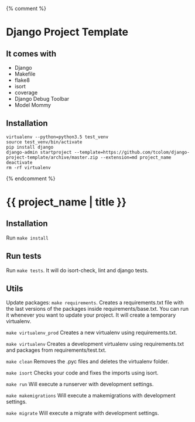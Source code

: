 {% comment %}
# Django Project Template

## It comes with
- Django
- Makefile
- flake8
- isort
- coverage
- Django Debug Toolbar
- Model Mommy

## Installation
```
virtualenv --python=python3.5 test_venv
source test_venv/bin/activate
pip install django
django-admin startproject --template=https://github.com/tcolom/django-project-template/archive/master.zip --extension=md project_name
deactivate
rm -rf virtualenv
```
{% endcomment %}
# {{ project_name | title }}

## Installation

Run `make install`

## Run tests

Run `make tests`. It will do isort-check, lint and django tests.

## Utils

Update packages: `make requirements`. Creates a requirements.txt file with the last versions of the packages inside requirements/base.txt. You can run it whenever you want to update your project. It will create a temporary virtualenv.

`make virtualenv_prod` Creates a new virtualenv using requirements.txt.

`make virtualenv` Creates a development virtualenv using requirements.txt and packages from requirements/test.txt.

`make clean` Removes the .pyc files and deletes the virtualenv folder.

`make isort` Checks your code and fixes the imports using isort.

`make run` Will execute a runserver with development settings.

`make makemigrations` Will execute a makemigrations with development settings.

`make migrate` Will execute a migrate with development settings.
